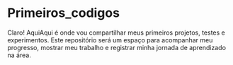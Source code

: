 # Primeiros_codigos
Claro! AquiAqui é onde vou compartilhar meus primeiros projetos, testes e experimentos. Este repositório será um espaço para acompanhar meu progresso, mostrar meu trabalho e registrar minha jornada de aprendizado na área.
